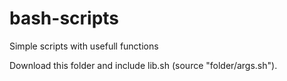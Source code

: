 # bash-scripts

Simple scripts with usefull functions

Download this folder and include lib.sh (source "folder/args.sh"). 
 
